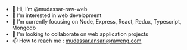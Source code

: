 - 👋 Hi, I’m @mudassar-raw-web
- 👀 I’m interested in web development
- 🌱 I’m currently focusing on Node, Express, React, Redux, Typescript, Mongodb
- 💞️ I’m looking to collaborate on web application projects
- 📫 How to reach me : mudassar.ansari@raweng.com

<!---
mudassar-raw-web/mudassar-raw-web is a ✨ special ✨ repository because its `README.md` (this file) appears on your GitHub profile.
You can click the Preview link to take a look at your changes.
--->
